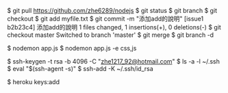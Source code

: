 $ git pull https://github.com/zhe6289/nodejs
$ git status
$ git branch <branch-name>
$ git checkout <branch-name> <!-- to switch branch -->
$ git add myfile.txt
$ git commit -m "添加add的說明"
[issue1 b2b23c4] 添加add的說明
 1 files changed, 1 insertions(+), 0 deletions(-)
$ git checkout master
Switched to branch 'master'
$ git merge <branch-name>
$ git branch -d <branch-name>


<!-- nodemon watching-->
$ nodemon app.js
$ nodemon app.js -e css,js

<!-- setup SSH -->
$ ssh-keygen -t rsa -b 4096 -C "zhe1217_92@hotmail.com"
$ ls -a -l ~/.ssh
$ eval "$(ssh-agent -s)"
$ ssh-add -K ~/.ssh/id_rsa <!-- Identity added: /Users/eugenechua/.ssh/id_rsa (zhe1217_92@hotmail.com) -->
<!-- deploy to heroku -->
$ heroku keys:add
